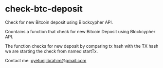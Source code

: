 # check-btc-deposit
Check for new Bitcoin deposit using Blockcypher API.

Coontains a function that check for new Bitcoin Deposit using Blockcypher API.

The function checks for new deposit by comparing tx hash with the TX hash we are starting the check from named startTx.

Contact me: oyetunjiibrahim@gmail.com
